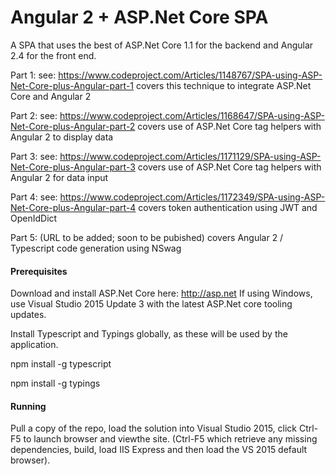 # Angular 2 + ASP.Net Core SPA

A SPA that uses the best of ASP.Net Core 1.1 for the backend and Angular 2.4 for the front end.

Part 1: see: https://www.codeproject.com/Articles/1148767/SPA-using-ASP-Net-Core-plus-Angular-part-1
covers this technique to integrate ASP.Net Core and Angular 2

Part 2: see: https://www.codeproject.com/Articles/1168647/SPA-using-ASP-Net-Core-plus-Angular-part-2
covers use of ASP.Net Core tag helpers with Angular 2 to display data

Part 3: see: https://www.codeproject.com/Articles/1171129/SPA-using-ASP-Net-Core-plus-Angular-part-3
covers use of ASP.Net Core tag helpers with Angular 2 for data input

Part 4: see: https://www.codeproject.com/Articles/1172349/SPA-using-ASP-Net-Core-plus-Angular-part-4
covers token authentication using JWT and OpenIdDict

Part 5: (URL to be added; soon to be pubished)
covers Angular 2 / Typescript code generation using NSwag

#### Prerequisites

Download and install ASP.Net Core here: http://asp.net 
If using Windows, use Visual Studio 2015 Update 3 with the latest ASP.Net core tooling updates. 

Install Typescript and Typings globally, as these will be used by the application.

npm install -g typescript

npm install -g typings 
  
#### Running

Pull a copy of the repo, load the solution into Visual Studio 2015, click Ctrl-F5 to launch browser and viewthe site.
(Ctrl-F5 which retrieve any missing dependencies, build, load IIS Express and then load the VS 2015 default browser).
